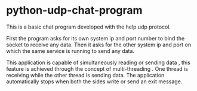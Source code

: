 # python-udp-chat-program
This is a basic chat program developed with the help udp protocol.


First the program asks for its own system ip and port number to bind the socket to receive any data.
Then it asks for the other system ip and port on which the same service is running to send any data.



This application is capable of simultaneously reading or sending data , this feature is achieved through the concept of multi-threading . One thread is receiving while the other thread is sending data.
The application automatically stops when both the sides write or send an exit message.
